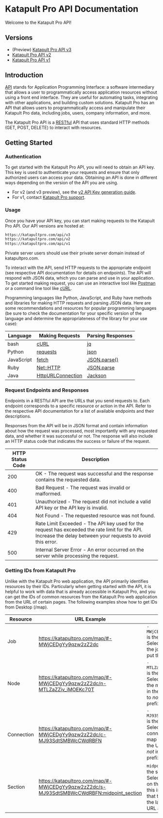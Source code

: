 # Katapult Pro API Documentation

Welcome to the Katapult Pro API!

## Versions
- (Preview) [Katapult Pro API v3](v3/README.md)
- [Katapult Pro API v2](v2/DocumentationV2.MD)
- [Katapult Pro API v1](https://documenter.getpostman.com/view/9081167/SVtVV93W)

## Introduction

[API](https://en.wikipedia.org/wiki/API) stands for Application Programming Interface: a software intermediary that allows a user to programmatically access application resources without using a front end interface. They are useful for automating tasks, integrating with other applications, and building custom solutions. Katapult Pro has an API that allows users to programmatically access and manipulate their Katapult Pro data, including jobs, users, company information, and more.

The Katapult Pro API is a [RESTful](https://en.wikipedia.org/wiki/REST) API that uses standard HTTP methods (GET, POST, DELETE) to interact with resources.

## Getting Started

### Authentication

To get started with the Katapult Pro API, you will need to obtain an API key. This key is used to authenticate your requests and ensure that only authorized users can access your data. Obtaining an API is done in different ways depending on the version of the API you are using.
- For v2 (and v3 preview), see the [v2 API Key generation guide](v2/DocumentationV2.MD#api-key-generation).
- For v1, contact [Katapult Pro support](mailto:support@katapultengineering.com).

### Usage

Once you have your API key, you can start making requests to the Katapult Pro API. Our API versions are hosted at:
```sh
https://katapultpro.com/api/v3
https://katapultpro.com/api/v2
https://katapultpro.com/api/v1
```

Private server users should use their private server domain instead of katapultpro.com.

To interact with the API, send HTTP requests to the appropriate endpoint (see respective API documentation for details on endpoints). The API will respond with JSON data, which you can parse and use in your application. To get started making request, you can use an interactive tool like [Postman](https://www.postman.com/) or a command line tool like [cURL](https://curl.se/).

Programming languages like Python, JavaScript, and Ruby have methods and libraries for making HTTP requests and parsing JSON data. Here are some recommendations and resources for popular programming languages (be sure to check the documentation for your specific version of the language and determine the appropriateness of the library for your use case):

| Language | Making Requests | Parsing Responses |
| --- | --- | --- |
| bash | [cURL](https://curl.se/) | [jq](https://stedolan.github.io/jq/) |
| Python | [requests](https://docs.python-requests.org/en/latest/) | [json](https://docs.python.org/3/library/json.html) |
| JavaScript | [fetch](https://developer.mozilla.org/en-US/docs/Web/API/Fetch_API) | [JSON.parse()](https://developer.mozilla.org/en-US/docs/Web/JavaScript/Reference/Global_Objects/JSON/parse) |
| Ruby | [Net::HTTP](https://ruby-doc.org/stdlib-2.7.0/libdoc/net/http/rdoc/Net/HTTP.html) | [JSON.parse](https://ruby-doc.org/stdlib-2.7.0/libdoc/json/rdoc/JSON.html#method-c-parse) |
| Java | [HttpURLConnection](https://docs.oracle.com/javase/7/docs/api/java/net/HttpURLConnection.html) | [Jackson](https://github.com/FasterXML/jackson-databind/) |

### Request Endpoints and Responses

Endpoints in a RESTful API are the URLs that you send requests to. Each endpoint corresponds to a specific resource or action in the API. Refer to the respective API documentation for a list of available endpoints and their descriptions.

Responses from the API will be in JSON format and contain information about how the request was processed, most importantly with any requested data, and whether it was successful or not. The response will also include an HTTP status code that indicates the success or failure of the request.

| HTTP Status Code | Description |
| --- | --- |
| 200 | OK - The request was successful and the response contains the requested data. |
| 400 | Bad Request - The request was invalid or malformed. |
| 401 | Unauthorized - The request did not include a valid API key or the API key is invalid. |
| 404 | Not Found - The requested resource was not found. |
| 429 | Rate Limit Exceeded - The API key used for the request has exceeded the rate limit for the API. Increase the delay between your requests to avoid this error. |
| 500 | Internal Server Error - An error occurred on the server while processing the request. |

### Getting IDs from Katapult Pro

Unlike with the Katapult Pro web application, the API primarily identifies resources by their IDs. Particularly when getting started with the API, it is helpful to work with data that is already accessible in Katapult Pro, and you can get the IDs of common resources from the Katapult Pro web application from the URL of certain pages. The following examples show how to get IDs from Desktop (/map).

| Resource | URL Example | Notes |
| --- | --- | --- |
| Job | https://katapultpro.com/map/#-MWjCEDgYy9qzw2zZ2dc | `-MWjCEDgYy9qzw2zZ2dc` is the job ID. Selecting a job from the job chooser will put this in the URL. |
| Node | https://katapultpro.com/map/#-MWjCEDgYy9qzw2zZ2dc/n-MTLZaZZiv_iMOEKc70T | `-MTLZaZZiv_iMOEKc70T` is the node ID. Selecting a node on the map will put this in the URL. Be sure to _not_ include the `n` prefix. |
| Connection | https://katapultpro.com/map/#-MWjCEDgYy9qzw2zZ2dc/c-MJ93SdtSMBWcCWdRBFN | `-MJ93SdtSMBWcCWdRBFN` is the connection ID. Selecting a connection on the map will put this in the URL. Be sure to _not_ include the `c` prefix. |
| Section | https://katapultpro.com/map/#-MWjCEDgYy9qzw2zZ2dc/s-MJ93SdtSMBWcCWdRBFN:midpoint_section | `midpoint_section` is the section ID. Selecting a section on the map will put this in the URL. Note that the section ID is the last part of the URL after the `:`. |
